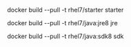 docker build --pull -t rhel7/starter starter

docker build --pull -t rhel7/java:jre8 jre

docker build --pull -t rhel7/java:sdk8 sdk

